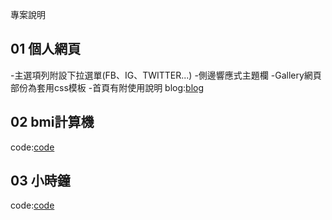 專案說明

## 01 個人網頁
-主選項列附設下拉選單(FB、IG、TWITTER...)
-側邊響應式主題欄
-Gallery網頁部份為套用css模板
-首頁有附使用說明
blog:[blog](https://ukarara.github.io/wd107b/homepage.html)

## 02 bmi計算機
code:[code](https://github.com/ukarara/wd107b/blob/master/2.md)


## 03 小時鐘
code:[code](https://github.com/ukarara/wd107b/blob/master/3.md)
